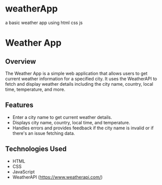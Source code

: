 # weatherApp
a basic weather app using html css js
# Weather App

## Overview

The Weather App is a simple web application that allows users to get current weather information for a specified city. It uses the WeatherAPI to fetch and display weather details including the city name, country, local time, temperature, and more.

## Features

- Enter a city name to get current weather details.
- Displays city name, country, local time, and temperature.
- Handles errors and provides feedback if the city name is invalid or if there's an issue fetching data.

## Technologies Used

- HTML
- CSS
- JavaScript
- WeatherAPI (https://www.weatherapi.com/)



